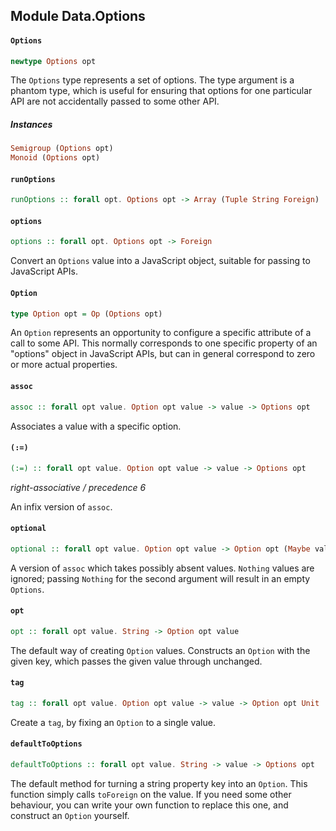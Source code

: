 ## Module Data.Options

#### `Options`

``` purescript
newtype Options opt
```

The `Options` type represents a set of options. The type argument is a
phantom type, which is useful for ensuring that options for one particular
API are not accidentally passed to some other API.

##### Instances
``` purescript
Semigroup (Options opt)
Monoid (Options opt)
```

#### `runOptions`

``` purescript
runOptions :: forall opt. Options opt -> Array (Tuple String Foreign)
```

#### `options`

``` purescript
options :: forall opt. Options opt -> Foreign
```

Convert an `Options` value into a JavaScript object, suitable for passing
to JavaScript APIs.

#### `Option`

``` purescript
type Option opt = Op (Options opt)
```

An `Option` represents an opportunity to configure a specific attribute
of a call to some API. This normally corresponds to one specific property
of an "options" object in JavaScript APIs, but can in general correspond
to zero or more actual properties.

#### `assoc`

``` purescript
assoc :: forall opt value. Option opt value -> value -> Options opt
```

Associates a value with a specific option.

#### `(:=)`

``` purescript
(:=) :: forall opt value. Option opt value -> value -> Options opt
```

_right-associative / precedence 6_

An infix version of `assoc`.

#### `optional`

``` purescript
optional :: forall opt value. Option opt value -> Option opt (Maybe value)
```

A version of `assoc` which takes possibly absent values. `Nothing` values
are ignored; passing `Nothing` for the second argument will result in an
empty `Options`.

#### `opt`

``` purescript
opt :: forall opt value. String -> Option opt value
```

The default way of creating `Option` values. Constructs an `Option` with
the given key, which passes the given value through unchanged.

#### `tag`

``` purescript
tag :: forall opt value. Option opt value -> value -> Option opt Unit
```

Create a `tag`, by fixing an `Option` to a single value.

#### `defaultToOptions`

``` purescript
defaultToOptions :: forall opt value. String -> value -> Options opt
```

The default method for turning a string property key into an
`Option`. This function simply calls `toForeign` on the value. If
you need some other behaviour, you can write your own function to replace
this one, and construct an `Option` yourself.



